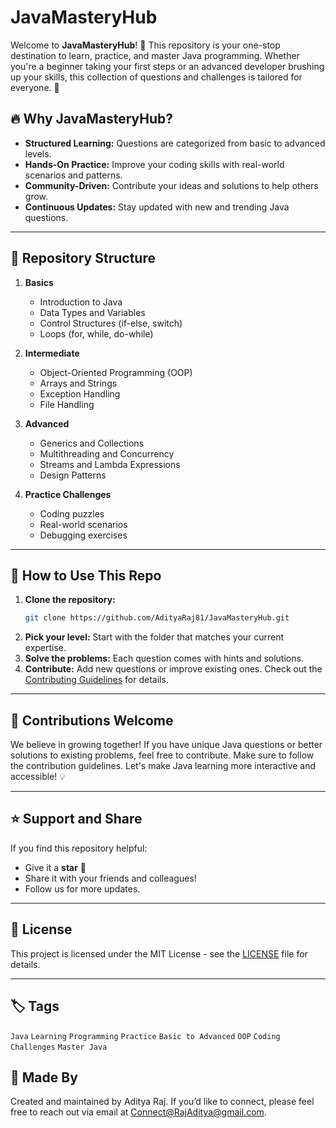 # JavaMasteryHub

Welcome to **JavaMasteryHub**! 🎉 This repository is your one-stop destination to learn, practice, and master Java programming. Whether you're a beginner taking your first steps or an advanced developer brushing up your skills, this collection of questions and challenges is tailored for everyone. 🚀

## 🔥 Why JavaMasteryHub?

- **Structured Learning:** Questions are categorized from basic to advanced levels.
- **Hands-On Practice:** Improve your coding skills with real-world scenarios and patterns.
- **Community-Driven:** Contribute your ideas and solutions to help others grow.
- **Continuous Updates:** Stay updated with new and trending Java questions.

---

## 📂 Repository Structure

1. **Basics**
   - Introduction to Java
   - Data Types and Variables
   - Control Structures (if-else, switch)
   - Loops (for, while, do-while)

2. **Intermediate**
   - Object-Oriented Programming (OOP)
   - Arrays and Strings
   - Exception Handling
   - File Handling

3. **Advanced**
   - Generics and Collections
   - Multithreading and Concurrency
   - Streams and Lambda Expressions
   - Design Patterns

4. **Practice Challenges**
   - Coding puzzles
   - Real-world scenarios
   - Debugging exercises

---

## 🚀 How to Use This Repo

1. **Clone the repository:**
   ```bash
   git clone https://github.com/AdityaRaj81/JavaMasteryHub.git
   ```
2. **Pick your level:** Start with the folder that matches your current expertise.
3. **Solve the problems:** Each question comes with hints and solutions.
4. **Contribute:** Add new questions or improve existing ones. Check out the [Contributing Guidelines](CONTRIBUTING.md) for details.

---

## 🤝 Contributions Welcome

We believe in growing together! If you have unique Java questions or better solutions to existing problems, feel free to contribute. Make sure to follow the contribution guidelines. Let's make Java learning more interactive and accessible! 💡

---

## ⭐ Support and Share

If you find this repository helpful:
- Give it a **star** 🌟
- Share it with your friends and colleagues!
- Follow us for more updates.

---

## 📜 License

This project is licensed under the MIT License - see the [LICENSE](LICENSE) file for details.

---

## 🏷️ Tags

`Java` `Learning` `Programming` `Practice` `Basic to Advanced` `OOP` `Coding Challenges` `Master Java`

## 👤 Made By

Created and maintained by Aditya Raj. If you’d like to connect, please feel free to reach out via email at [Connect@RajAditya@gmail.com](mailto:Connect@RajAditya@gmail.com).
